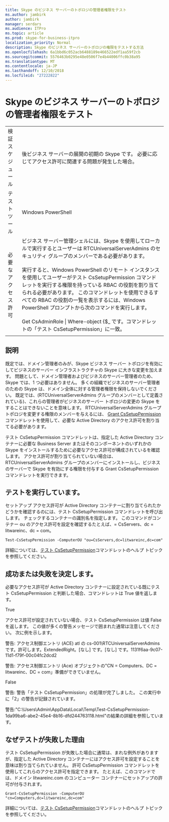 ```yaml
---
title: Skype のビジネス サーバーのトポロジの管理者権限をテスト
ms.author: jambirk
author: jambirk
manager: serdars
ms.audience: ITPro
ms.topic: article
ms.prod: skype-for-business-itpro
localization_priority: Normal
description: Skype のビジネス サーバーのトポロジの権限をテストする方法
ms.openlocfilehash: 6a1bbd6c052acb6488189e466522edf1aa59f2cb
ms.sourcegitcommit: 5576463b0295e48e0506f7e4b44006ffc0b38a95
ms.translationtype: MT
ms.contentlocale: ja-JP
ms.lasthandoff: 12/10/2018
ms.locfileid: "27222822"
---
```

# <a name="testing-admin-topology-rights-in-skype-for-business-server"></a>Skype のビジネス サーバーのトポロジの管理者権限をテスト

| | |
|--|--|
|検証スケジュール|後ビジネス サーバーの展開の初期の Skype です。 必要に応じてアクセス許可に関連する問題が発生した場合。|
|テスト ツール|Windows PowerShell|
|必要なアクセス許可|ビジネス サーバー管理シェルには、Skype を使用してローカルで実行するとユーザーは RTCUniversalServerAdmins のセキュリティ グループのメンバーである必要があります。<br/><br/>実行すると、Windows PowerShell のリモート インスタンスを使用してユーザーがテスト CsSetupPermission コマンドレットを実行する権限を持っている RBAC の役割を割り当てられる必要があります。 このコマンドレットを使用できるすべての RBAC の役割の一覧を表示するには、Windows PowerShell プロンプトから次のコマンドを実行します。<br/><br/>Get CsAdminRole \| Where-object {$_ です。コマンドレットの「テスト CsSetupPermission」に一致。|
|||

## <a name="description"></a>説明

既定では、ドメイン管理者のみが、Skype ビジネス サーバー トポロジを有効にしてビジネスのサーバー インフラストラクチャの Skype に大きな変更を加えます。 問題として、ドメイン管理者およびビジネスのサーバー管理者のため、Skype では、1 つ必要はありません。 多くの組織でビジネスのサーバー管理者のための Skype は、ドメイン全体に対する管理者権限を保持しないでください。 既定では、(RTCUniversalServerAdmins グループのメンバーとして定義されている)、これらの管理者がビジネスのサーバー トポロジの変更の Skype をすることはできないことを意味します。 RTCUniversalServerAdmins グループ トポロジを変更する権限のメンバーを与えるには、 [Grant CsSetupPermission](https://docs.microsoft.com/en-us/powershell/module/skype/Grant-CsSetupPermission)コマンドレットを使用して、必要な Active Directory のアクセス許可を割り当てる必要があります。
 
テスト CsSetupPermission コマンドレットは、指定した Active Directory コンテナーに必要な Business Server またはそのコンポーネントのいずれかの Skype をインストールするために必要なアクセス許可が構成されているを確認します。 アクセス許可が割り当てられていない場合は、RTCUniversalServerAdmins グループのメンバーにインストールし、ビジネスのサーバーで Skype を有効にする権限を付与する Grant CsSetupPermission コマンドレットを実行できます。

## <a name="running-the-test"></a>テストを実行しています。

セットアップ アクセス許可が Active Directory コンテナーに割り当てられたかどうかを確認するのには、テスト CsSetupPermission コマンドレットを呼び出します。 チェックするコンテナーの識別名を指定します。 このコマンドがコンテナー ou のアクセス許可を設定を確認するたとえば、= CsServers、dc = litwareinc、dc = com。

`Test-CsSetupPermission -ComputerOU "ou=CsServers,dc=litwareinc,dc=com"`

詳細については、[テスト CsSetupPermission](https://docs.microsoft.com/en-us/powershell/module/skype/Test-CsSetupPermission)コマンドレットのヘルプ トピックを参照してください。

## <a name="determining-success-or-failure"></a>成功または失敗を決定します。

必要なアクセス許可が Active Directory コンテナーに設定されている既にテスト CsSetupPermission と判断した場合、コマンドレットは True 値を返します。

True 

アクセス許可が設定されていない場合、テスト CsSetupPermission は値 False を返します。 この値が多くの警告メッセージで囲まれた通常は注意してください。 次に例を示します。

警告: アクセス制御エントリ (ACE) atl の cs-001\RTCUniversalServerAdmins です。許可します。ExtendedRight。[なし] です。[なし] です。1131f6aa-9c07-11d1-f79f-00c04fc2dcd2 

警告: アクセス制御エントリ (Ace) オブジェクトの"CN = Computers、DC = litwareinc、DC = com」準備ができていません。 

False 

警告: 警告「テスト CsSetupPermission」の処理が完了しました。 この実行中に「2」の警告が記録されています。 

警告:"C:\Users\Admin\AppData\Local\Temp\Test-CsSetupPermission-1da99ba6-abe2-45e4-8b16-dfd244763118.html"の結果の詳細を参照しています。 

## <a name="reasons-why-the-test-might-have-failed"></a>なぜテストが失敗した理由

テスト CsSetupPermission が失敗した場合に通常は、まれな例外がありますが、指定した Active Directory コンテナーにはアクセス許可を設定することを意味は割り当てられていません。 許可 CsSetupPermission コマンドレットを使用してこれらのアクセス許可を指定できます。 たとえば、このコマンドでは、ドメイン litwareinc.com のコンピューター コンテナーにセットアップの許可が付与されます。

`Grant-CsSetupPermission -ComputerOU "cn=Computers,dc=litwareinc,dc=com"`

詳細については、[テスト CsSetupPermission](https://docs.microsoft.com/en-us/powershell/module/skype/Test-CsSetupPermission)コマンドレットのヘルプ トピックを参照してください。
